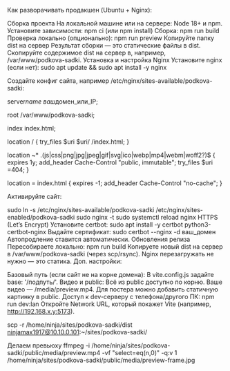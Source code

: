 Как разворачивать продакшен (Ubuntu + Nginx):

Сборка проекта
На локальной машине или на сервере:
Node 18+ и npm.
Установите зависимости:
npm ci (или npm install)
Сборка:
npm run build
Проверка локально (опционально):
npm run preview
Копируйте папку dist на сервер
Результат сборки — это статические файлы в dist.
Скопируйте содержимое dist на сервер в, например, /var/www/podkova-sadki.
Установка и настройка Nginx
Установите nginx (если нет): sudo apt update && sudo apt install -y nginx

Создайте конфиг сайта, например /etc/nginx/sites-available/podkova-sadki:

server*name ваш*домен_или_IP;

root /var/www/podkova-sadki;

index index.html;

location / { try_files $uri $uri/ /index.html; }

location ~\* .(js|css|png|jpg|jpeg|gif|svg|ico|webp|mp4|webm|woff2?)$ { expires 1y; add_header Cache-Control "public, immutable"; try_files $uri =404; }

location = index.html { expires -1; add_header Cache-Control "no-cache"; }

Активируйте сайт:

sudo ln -s /etc/nginx/sites-available/podkova-sadki /etc/nginx/sites-enabled/podkova-sadki
sudo nginx -t
sudo systemctl reload nginx
HTTPS (Let’s Encrypt)
Установите certbot: sudo apt install -y certbot python3-certbot-nginx
Выдайте сертификат: sudo certbot --nginx -d ваш_домен
Автопродление ставится автоматически.
Обновления релиза
Пересобираете локально: npm run build
Копируете новый dist на сервер в /var/www/podkova-sadki (через scp/rsync).
Nginx перезагружать не нужно — это статика.
Доп. настройки:

Базовый путь (если сайт не на корне домена):
В vite.config.js задайте base: '/подпуть/'.
Видео и public:
Всё из public доступно по корню. Ваше видео — /media/preview.mp4.
Для постера можно добавить статичную картинку в public.
Доступ к dev-серверу с телефона/другого ПК:
npm run dev:lan
Откройте Network URL, который покажет Vite (например, http://192.168.x.y:5173).


scp -r /home/ninja/sites/podkova-sadki/dist ninjamax1917@10.10.0.101:~/sites/podkova-sadki/

Делаем превьюху
ffmpeg -i /home/ninja/sites/podkova-sadki/public/media/preview.mp4 -vf "select=eq(n\,0)" -q:v 1 /home/ninja/sites/podkova-sadki/public/media/preview-frame.jpg